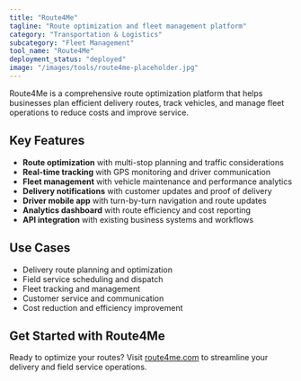 ```yaml
---
title: "Route4Me"
tagline: "Route optimization and fleet management platform"
category: "Transportation & Logistics"
subcategory: "Fleet Management"
tool_name: "Route4Me"
deployment_status: "deployed"
image: "/images/tools/route4me-placeholder.jpg"
---
```

Route4Me is a comprehensive route optimization platform that helps businesses plan efficient delivery routes, track vehicles, and manage fleet operations to reduce costs and improve service.

## Key Features

- **Route optimization** with multi-stop planning and traffic considerations
- **Real-time tracking** with GPS monitoring and driver communication
- **Fleet management** with vehicle maintenance and performance analytics
- **Delivery notifications** with customer updates and proof of delivery
- **Driver mobile app** with turn-by-turn navigation and route updates
- **Analytics dashboard** with route efficiency and cost reporting
- **API integration** with existing business systems and workflows

## Use Cases

- Delivery route planning and optimization
- Field service scheduling and dispatch
- Fleet tracking and management
- Customer service and communication
- Cost reduction and efficiency improvement

## Get Started with Route4Me

Ready to optimize your routes? Visit [route4me.com](https://www.route4me.com) to streamline your delivery and field service operations.